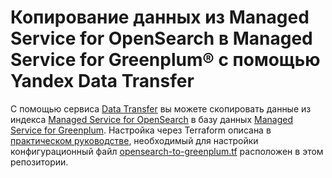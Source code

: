 # Копирование данных из Managed Service for OpenSearch в Managed Service for Greenplum® с помощью Yandex Data Transfer

С помощью сервиса [Data Transfer](https://cloud.yandex.ru/ru/docs/data-transfer) вы можете скопировать данные из индекса [Managed Service for OpenSearch](https://cloud.yandex.ru/ru/docs/managed-opensearch) в базу данных [Managed Service for Greenplum](https://cloud.yandex.ru/ru/docs/managed-greenplum). Настройка через Terraform описана в [практическом руководстве](https://cloud.yandex.ru/docs/data-transfer/tutorials/opensearch-to-greenplum), необходимый для настройки конфигурационный файл [opensearch-to-greenplum.tf](opensearch-to-greenplum.tf) расположен в этом репозитории.
